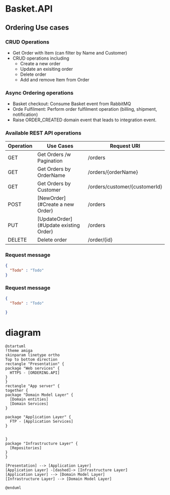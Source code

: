 # Basket.API

## Ordering Use cases
### CRUD Operations
* Get Order with Item (can filter by Name and Customer)
* CRUD operations including
  * Create a new order
  * Update an exisiting order
  * Delete order
  * Add and remove Item from Order
### Async Ordering operations
* Basket checkout: Consume Basket event from RabbitMQ
* Orde Fulfilment: Perform order fulfilment operation (billing, shipment, notification)
* Raise ORDER_CREATED domain event that leads to integration event.

### Available REST API operations

| Operation | Use Cases | Request URI |
| --------- | --------- | ------------- |
| GET | Get Orders /w Pagination | /orders |
| GET | Get Orders by OrderName | /orders/{orderName} |
| GET | Get Orders by Customer | /orders/customer/{customerId} |
| POST | [NewOrder](#Create a new Order)  | /orders |
| PUT | [UpdateOrder](#Update existing  Order)  | /orders |
| DELETE | Delete order  | /order/{id} |

### <a id="NewOrder"></a> Request message
```json
{
  "Todo" : "Todo"
}
```

### <a id="UpdateOrder"></a> Request message
```json
{
  "Todo" : "Todo"
  
}
```

# diagram

```plantuml
@startuml
!theme amiga
skinparam linetype ortho
Top to bottom direction
rectangle "Presentation" {
package "Web services" {
  HTTPS - [ORDERING.API]
}
}
rectangle "App server" {
together {
package "Domain Model Layer" {
  [Domain entities]
  [Domain Services]
}

package "Application Layer" {
  FTP - [Application Services]
}


}
package "Infrastructure Layer" {
  [Repositories]
}
}

[Presentation] --> [Application Layer]
[Application Layer] -[dashed]-> [Infrastructure Layer]
[Application Layer] --> [Domain Model Layer]
[Infrastructure Layer] --> [Domain Model Layer]

@enduml
```